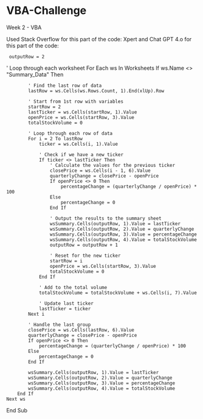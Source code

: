 # VBA-Challenge
 Week 2 - VBA 

 
 Used Stack Overflow for this part of the code: Xpert and Chat GPT 4.o for this part of the code: 

   
     outputRow = 2
     
   ' Loop through each worksheet
    For Each ws In Worksheets
        If ws.Name <> "Summary_Data" Then
        
            ' Find the last row of data
            lastRow = ws.Cells(ws.Rows.Count, 1).End(xlUp).Row

            ' Start from 1st row with variables
            startRow = 2
            lastTicker = ws.Cells(startRow, 1).Value
            openPrice = ws.Cells(startRow, 3).Value
            totalStockVolume = 0

            ' Loop through each row of data
            For i = 2 To lastRow
                ticker = ws.Cells(i, 1).Value

                ' Check if we have a new ticker
                If ticker <> lastTicker Then
                    ' Calculate the values for the previous ticker
                    closePrice = ws.Cells(i - 1, 6).Value
                    quarterlyChange = closePrice - openPrice
                    If openPrice <> 0 Then
                        percentageChange = (quarterlyChange / openPrice) * 100
                    Else
                        percentageChange = 0
                    End If

                    ' Output the results to the summary sheet
                    wsSummary.Cells(outputRow, 1).Value = lastTicker
                    wsSummary.Cells(outputRow, 2).Value = quarterlyChange
                    wsSummary.Cells(outputRow, 3).Value = percentageChange
                    wsSummary.Cells(outputRow, 4).Value = totalStockVolume
                    outputRow = outputRow + 1

                    ' Reset for the new ticker
                    startRow = i
                    openPrice = ws.Cells(startRow, 3).Value
                    totalStockVolume = 0
                End If

                ' Add to the total volume
                totalStockVolume = totalStockVolume + ws.Cells(i, 7).Value

                ' Update last ticker
                lastTicker = ticker
            Next i

            ' Handle the last group
            closePrice = ws.Cells(lastRow, 6).Value
            quarterlyChange = closePrice - openPrice
            If openPrice <> 0 Then
                percentageChange = (quarterlyChange / openPrice) * 100
            Else
                percentageChange = 0
            End If

            wsSummary.Cells(outputRow, 1).Value = lastTicker
            wsSummary.Cells(outputRow, 2).Value = quarterlyChange
            wsSummary.Cells(outputRow, 3).Value = percentageChange
            wsSummary.Cells(outputRow, 4).Value = totalStockVolume
        End If
    Next ws
End Sub

